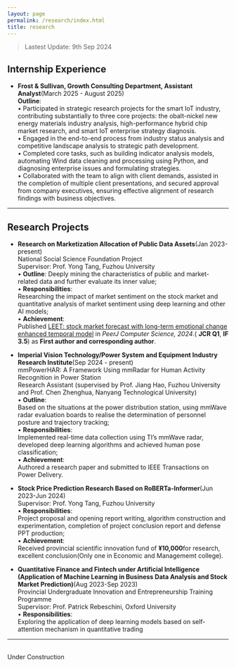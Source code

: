 ```yaml
---
layout: page
permalink: /research/index.html
title: research
---
```


> Lastest Update: 9th Sep 2024 &nbsp; 

## Internship Experience

- **Frost & Sullivan, Growth Consulting Department, Assistant Analyst**(March 2025 - August 2025)
 <br>**Outline**:
 <br>• Participated in strategic research projects for the smart IoT industry, contributing substantially to three core projects: the obalt-nickel new energy materials industry analysis, high-performance hybrid chip market research, and smart IoT enterprise strategy diagnosis. 
<br>• Engaged in the end-to-end process from industry status analysis and competitive landscape analysis to strategic path development. 
<br>• Completed core tasks, such as building indicator analysis models, automating Wind data cleaning and processing using Python, and diagnosing enterprise issues and formulating strategies. 
<br>• Collaborated with the team to align with client demands, assisted in the completion of multiple client presentations, and secured approval from company executives, ensuring effective alignment of research findings with business objectives. 





---

## Research Projects

- **Research on Marketization Allocation of Public Data Assets**(Jan 2023-present)
<br>National Social Science Foundation Project
<br>Supervisor: Prof. Yong Tang, Fuzhou University 
<br>• **Outline**:
Deeply mining the characteristics of public and market-related data and further evaluate its inner value; 
<br>• **Responsibilities**:  
Researching the impact of market sentiment on the stock market and quantitative analysis of market sentiment using deep learning and other AI models; 
<br>• **Achievement**:  
Published [LEET: stock market forecast with long-term emotional change enhanced temporal model](https://doi.org/10.7717/peerj-cs.1969) in *PeerJ Computer Science, 2024*.( **JCR Q1**, **IF 3.5**) as **First author and corresponding author**.

- **Imperial Vision Technology/Power System and Equipment Industry Research Institute**(Sep 2024 - present)
<br>mmPowerHAR: A Framework Using mmRadar for Human Activity Recognition in Power Station
<br>Research Assistant (supervised by Prof. Jiang Hao, Fuzhou University and Prof. Chen Zhenghua, Nanyang Technological University) 
<br>• **Outline**:  
Based on the situations at the power distribution station, using mmWave radar evaluation boards to realise the determination of 
personnel posture and trajectory tracking; 
<br>• **Responsibilities**:  
Implemented real-time data collection using TI’s mmWave radar, developed deep learning algorithms and achieved human pose 
classification; 
<br>• **Achievement**:  
Authored a research paper and submitted to IEEE Transactions on Power Delivery.

- **Stock Price Prediction Research Based on RoBERTa-Informer**(Jun 2023-Jun 2024) 
<br>Supervisor: Prof. Yong Tang, Fuzhou University
<br>• **Responsibilities**:  
Project proposal and opening report writing, algorithm construction and experimentation, completion of project conclusion report and defense PPT production; 
<br>• **Achievement**:  
Received provincial scientific innovation fund of **¥10,000**for research, excellent conclusion(Only one in Economic and Managememt college).

- **Quantitative Finance and Fintech under Artificial Intelligence (Application of Machine Learning in Business Data Analysis and Stock Market Prediction)**(Aug 2023-Sep 2023) 
<br>Provincial Undergraduate Innovation and Entrepreneurship Training Programme
<br>Supervisor: Prof. Patrick Rebeschini,  Oxford University
<br>• **Responsibilities**:  
Exploring the application of deep learning models based on self-attention mechanism in quantitative trading

---

<br>Under Construction

